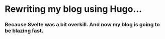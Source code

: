 # Rewriting my blog using Hugo...

### Because Svelte was a bit overkill. And now my blog is going to be blazing fast.